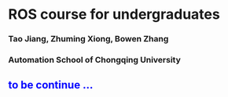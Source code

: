 # **ROS course for undergraduates**
### Tao Jiang, Zhuming Xiong, Bowen Zhang
### Automation School of Chongqing University


## <span style="color:blue">to be continue ...</span>

